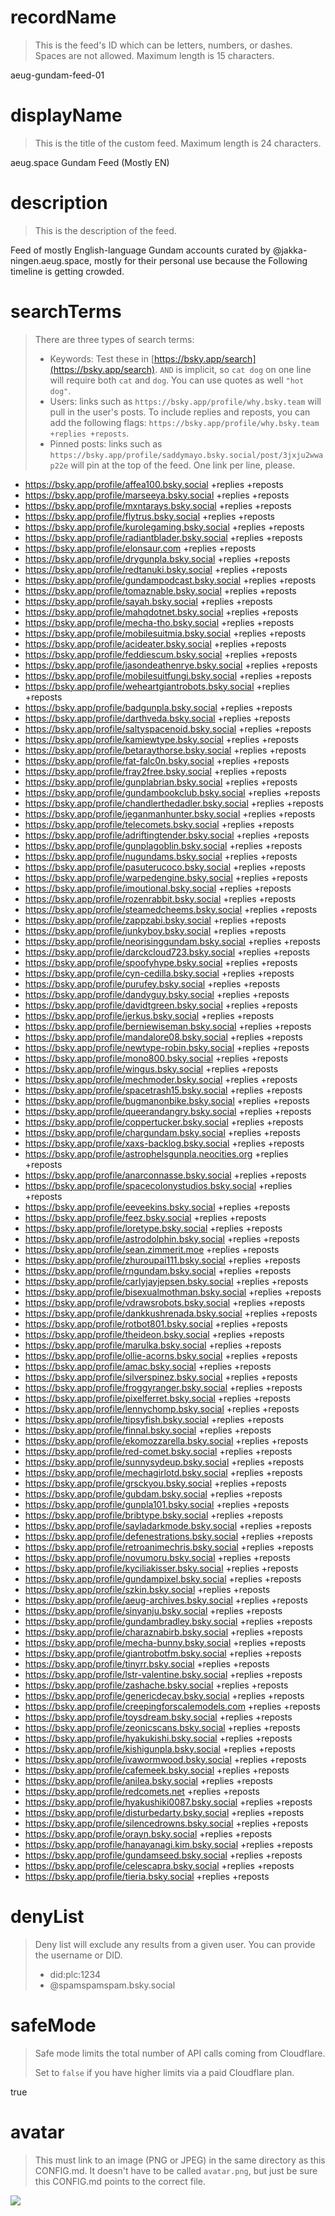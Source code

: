 
# recordName

> This is the feed's ID which can be letters, numbers, or dashes. Spaces are not allowed. Maximum length is 15 characters.

aeug-gundam-feed-01

# displayName

> This is the title of the custom feed. Maximum length is 24 characters.

aeug.space Gundam Feed (Mostly EN)

# description

> This is the description of the feed.

Feed of mostly English-language Gundam accounts curated by @jakka-ningen.aeug.space, mostly for their personal use because the Following timeline is getting crowded.

# searchTerms

> There are three types of search terms:
>
> - Keywords: Test these in [https://bsky.app/search](https://bsky.app/search). `AND` is implicit, so `cat dog` on one line will require both `cat` and `dog`. You can use quotes as well `"hot dog"`.
> - Users: links such as `https://bsky.app/profile/why.bsky.team` will pull in the user's posts. To include replies and reposts, you can add the following flags: `https://bsky.app/profile/why.bsky.team +replies +reposts`.
> - Pinned posts: links such as `https://bsky.app/profile/saddymayo.bsky.social/post/3jxju2wwap22e` will pin at the top of the feed. One link per line, please.

- https://bsky.app/profile/affea100.bsky.social +replies +reposts
- https://bsky.app/profile/marseeya.bsky.social +replies +reposts
- https://bsky.app/profile/mxntarays.bsky.social +replies +reposts
- https://bsky.app/profile/flytrus.bsky.social +replies +reposts
- https://bsky.app/profile/kurolegaming.bsky.social +replies +reposts
- https://bsky.app/profile/radiantblader.bsky.social +replies +reposts
- https://bsky.app/profile/elonsaur.com +replies +reposts
- https://bsky.app/profile/drygunpla.bsky.social +replies +reposts
- https://bsky.app/profile/redtanuki.bsky.social +replies +reposts
- https://bsky.app/profile/gundampodcast.bsky.social +replies +reposts
- https://bsky.app/profile/tomaznable.bsky.social +replies +reposts
- https://bsky.app/profile/sayah.bsky.social +replies +reposts
- https://bsky.app/profile/mahqdotnet.bsky.social +replies +reposts
- https://bsky.app/profile/mecha-tho.bsky.social +replies +reposts
- https://bsky.app/profile/mobilesuitmia.bsky.social +replies +reposts
- https://bsky.app/profile/acideater.bsky.social +replies +reposts
- https://bsky.app/profile/feddiescum.bsky.social +replies +reposts
- https://bsky.app/profile/jasondeathenrye.bsky.social +replies +reposts
- https://bsky.app/profile/mobilesuitfungi.bsky.social +replies +reposts
- https://bsky.app/profile/weheartgiantrobots.bsky.social +replies +reposts
- https://bsky.app/profile/badgunpla.bsky.social +replies +reposts
- https://bsky.app/profile/darthveda.bsky.social +replies +reposts
- https://bsky.app/profile/saltyspacenoid.bsky.social +replies +reposts
- https://bsky.app/profile/kamiewtype.bsky.social +replies +reposts
- https://bsky.app/profile/betaraythorse.bsky.social +replies +reposts
- https://bsky.app/profile/fat-falc0n.bsky.social +replies +reposts
- https://bsky.app/profile/fray2free.bsky.social +replies +reposts
- https://bsky.app/profile/gunplabrian.bsky.social +replies +reposts
- https://bsky.app/profile/gundambookclub.bsky.social +replies +reposts
- https://bsky.app/profile/chandlerthedadler.bsky.social +replies +reposts
- https://bsky.app/profile/jeganmanhunter.bsky.social +replies +reposts
- https://bsky.app/profile/telecomets.bsky.social +replies +reposts
- https://bsky.app/profile/adriftingtender.bsky.social +replies +reposts
- https://bsky.app/profile/gunplagoblin.bsky.social +replies +reposts
- https://bsky.app/profile/nugundams.bsky.social +replies +reposts
- https://bsky.app/profile/pasuterucoco.bsky.social +replies +reposts
- https://bsky.app/profile/warpedengine.bsky.social +replies +reposts
- https://bsky.app/profile/imoutional.bsky.social +replies +reposts
- https://bsky.app/profile/rozenrabbit.bsky.social +replies +reposts
- https://bsky.app/profile/steamedcheems.bsky.social +replies +reposts
- https://bsky.app/profile/zappzabi.bsky.social +replies +reposts
- https://bsky.app/profile/junkyboy.bsky.social +replies +reposts
- https://bsky.app/profile/neorisinggundam.bsky.social +replies +reposts
- https://bsky.app/profile/darckcloud723.bsky.social +replies +reposts
- https://bsky.app/profile/spoofyhype.bsky.social +replies +reposts
- https://bsky.app/profile/cyn-cedilla.bsky.social +replies +reposts
- https://bsky.app/profile/purufey.bsky.social +replies +reposts
- https://bsky.app/profile/dandyguy.bsky.social +replies +reposts
- https://bsky.app/profile/davidtgreen.bsky.social +replies +reposts
- https://bsky.app/profile/jerkus.bsky.social +replies +reposts
- https://bsky.app/profile/berniewiseman.bsky.social +replies +reposts
- https://bsky.app/profile/mandalore08.bsky.social +replies +reposts
- https://bsky.app/profile/newtype-robin.bsky.social +replies +reposts
- https://bsky.app/profile/mono800.bsky.social +replies +reposts
- https://bsky.app/profile/wingus.bsky.social +replies +reposts
- https://bsky.app/profile/mechmoder.bsky.social +replies +reposts
- https://bsky.app/profile/spacetrash15.bsky.social +replies +reposts
- https://bsky.app/profile/bugmanonbike.bsky.social +replies +reposts
- https://bsky.app/profile/queerandangry.bsky.social +replies +reposts
- https://bsky.app/profile/coppertucker.bsky.social +replies +reposts
- https://bsky.app/profile/chargundam.bsky.social +replies +reposts
- https://bsky.app/profile/xaxs-backlog.bsky.social +replies +reposts
- https://bsky.app/profile/astrophelsgunpla.neocities.org +replies +reposts
- https://bsky.app/profile/anarconnasse.bsky.social +replies +reposts
- https://bsky.app/profile/spacecolonystudios.bsky.social +replies +reposts
- https://bsky.app/profile/eeveekins.bsky.social +replies +reposts
- https://bsky.app/profile/feez.bsky.social +replies +reposts
- https://bsky.app/profile/loretype.bsky.social +replies +reposts
- https://bsky.app/profile/astrodolphin.bsky.social +replies +reposts
- https://bsky.app/profile/sean.zimmerit.moe +replies +reposts
- https://bsky.app/profile/zhuroupai111.bsky.social +replies +reposts
- https://bsky.app/profile/rngundam.bsky.social +replies +reposts
- https://bsky.app/profile/carlyjayjepsen.bsky.social +replies +reposts
- https://bsky.app/profile/bisexualmothman.bsky.social +replies +reposts
- https://bsky.app/profile/vdrawsrobots.bsky.social +replies +reposts
- https://bsky.app/profile/dankkushrenada.bsky.social +replies +reposts
- https://bsky.app/profile/rotbot801.bsky.social +replies +reposts
- https://bsky.app/profile/theideon.bsky.social +replies +reposts
- https://bsky.app/profile/marulka.bsky.social +replies +reposts
- https://bsky.app/profile/ollie-acorns.bsky.social +replies +reposts
- https://bsky.app/profile/amac.bsky.social +replies +reposts
- https://bsky.app/profile/silverspinez.bsky.social +replies +reposts
- https://bsky.app/profile/froggyranger.bsky.social +replies +reposts
- https://bsky.app/profile/pixelferret.bsky.social +replies +reposts
- https://bsky.app/profile/lennychomp.bsky.social +replies +reposts
- https://bsky.app/profile/tipsyfish.bsky.social +replies +reposts
- https://bsky.app/profile/finnal.bsky.social +replies +reposts
- https://bsky.app/profile/ekomozzarella.bsky.social +replies +reposts
- https://bsky.app/profile/red-comet.bsky.social +replies +reposts
- https://bsky.app/profile/sunnysydeup.bsky.social +replies +reposts
- https://bsky.app/profile/mechagirlotd.bsky.social +replies +reposts
- https://bsky.app/profile/grsckyou.bsky.social +replies +reposts
- https://bsky.app/profile/gubdam.bsky.social +replies +reposts
- https://bsky.app/profile/gunpla101.bsky.social +replies +reposts
- https://bsky.app/profile/bribtype.bsky.social +replies +reposts
- https://bsky.app/profile/sayladarkmode.bsky.social +replies +reposts
- https://bsky.app/profile/defenestrations.bsky.social +replies +reposts
- https://bsky.app/profile/retroanimechris.bsky.social +replies +reposts
- https://bsky.app/profile/novumoru.bsky.social +replies +reposts
- https://bsky.app/profile/kyciliakisser.bsky.social +replies +reposts
- https://bsky.app/profile/gundampixel.bsky.social +replies +reposts
- https://bsky.app/profile/szkin.bsky.social +replies +reposts
- https://bsky.app/profile/aeug-archives.bsky.social +replies +reposts
- https://bsky.app/profile/sinyanju.bsky.social +replies +reposts
- https://bsky.app/profile/gundambradley.bsky.social +replies +reposts
- https://bsky.app/profile/charaznabirb.bsky.social +replies +reposts
- https://bsky.app/profile/mecha-bunny.bsky.social +replies +reposts
- https://bsky.app/profile/giantrobotfm.bsky.social +replies +reposts
- https://bsky.app/profile/tinyrr.bsky.social +replies +reposts
- https://bsky.app/profile/lstr-valentine.bsky.social +replies +reposts
- https://bsky.app/profile/zashache.bsky.social +replies +reposts
- https://bsky.app/profile/genericdecay.bsky.social +replies +reposts
- https://bsky.app/profile/creepingforscalemodels.com +replies +reposts
- https://bsky.app/profile/toysdream.bsky.social +replies +reposts
- https://bsky.app/profile/zeonicscans.bsky.social +replies +reposts
- https://bsky.app/profile/hyakukishi.bsky.social +replies +reposts
- https://bsky.app/profile/kishigunpla.bsky.social +replies +reposts
- https://bsky.app/profile/ivawormwood.bsky.social +replies +reposts
- https://bsky.app/profile/cafemeek.bsky.social +replies +reposts
- https://bsky.app/profile/anilea.bsky.social +replies +reposts
- https://bsky.app/profile/redcomets.net +replies +reposts
- https://bsky.app/profile/hyakushiki0087.bsky.social +replies +reposts
- https://bsky.app/profile/disturbedarty.bsky.social +replies +reposts
- https://bsky.app/profile/silencedrowns.bsky.social +replies +reposts
- https://bsky.app/profile/orayn.bsky.social +replies +reposts
- https://bsky.app/profile/hanayanagi.kim.bsky.social +replies +reposts
- https://bsky.app/profile/gundamseed.bsky.social +replies +reposts
- https://bsky.app/profile/celescapra.bsky.social +replies +reposts
- https://bsky.app/profile/tieria.bsky.social +replies +reposts

# denyList

> Deny list will exclude any results from a given user. You can provide the username or DID.
>
> - did:plc:1234
> - @spamspamspam.bsky.social

# safeMode

> Safe mode limits the total number of API calls coming from Cloudflare.
>
> Set to `false` if you have higher limits via a paid Cloudflare plan.

true

# avatar

> This must link to an image (PNG or JPEG) in the same directory as this CONFIG.md. It doesn't have to be called `avatar.png`, but just be sure this CONFIG.md points to the correct file.

![](avatar.png)

